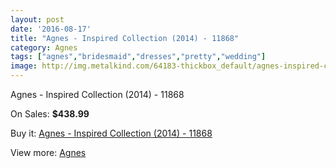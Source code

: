 ```yaml
---
layout: post
date: '2016-08-17'
title: "Agnes - Inspired Collection (2014) - 11868"
category: Agnes
tags: ["agnes","bridesmaid","dresses","pretty","wedding"]
image: http://img.metalkind.com/64183-thickbox_default/agnes-inspired-collection-2014-11868.jpg
---
```

Agnes - Inspired Collection (2014) - 11868

On Sales: **$438.99**
<a href="https://www.metalkind.com/en/agnes/16710-agnes-inspired-collection-2014-11868.html"><amp-img layout="responsive" width="600" height="600" src="//img.metalkind.com/64183-thickbox_default/agnes-inspired-collection-2014-11868.jpg" alt="Agnes - Inspired Collection (2014) - 11868 0" /></a>

Buy it: [Agnes - Inspired Collection (2014) - 11868](https://www.metalkind.com/en/agnes/16710-agnes-inspired-collection-2014-11868.html "Agnes - Inspired Collection (2014) - 11868")

View more: [Agnes](https://www.metalkind.com/en/4-agnes "Agnes")